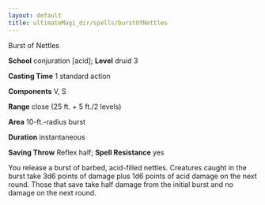 ```yaml
---
layout: default
title: ultimateMagi_dir/spells/burstOfNettles
---
```

Burst of Nettles

**School** conjuration [acid]; **Level** druid 3

**Casting Time** 1 standard action

**Components** V, S

**Range** close (25 ft. + 5 ft./2 levels)

**Area** 10-ft.-radius burst

**Duration** instantaneous

**Saving Throw** Reflex half; **Spell Resistance** yes

You release a burst of barbed, acid-filled nettles. Creatures caught in the burst take 3d6 points of damage plus 1d6 points of acid damage on the next round. Those that save take half damage from the initial burst and no damage on the next round.

